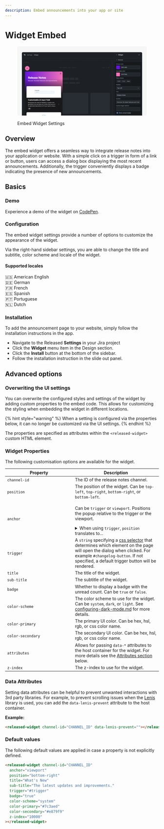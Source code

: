 ```yaml
---
description: Embed announcements into your app or site
---
```


# Widget Embed

<figure><img src="../../../.gitbook/assets/Widget - Header.png" alt=""><figcaption><p>Embed Widget Settings</p></figcaption></figure>

## Overview

The embed widget offers a seamless way to integrate release notes into your application or website. With a simple click on a trigger in form of a link or button, users can access a dialog box displaying the most recent announcements. Additionally, the trigger conveniently displays a badge indicating the presence of new announcements.

## Basics

### Demo

Experience a demo of the widget on [CodePen](https://codepen.io/released/pen/WNaaMNx).

### Configuration

The embed widget settings provide a number of options to customize the appearance of the widget.&#x20;

Via the right-hand sidebar settings, you are able to change the title and subtitle, color scheme and locale of the widget.&#x20;

#### Supported locales

🇺🇸 American English \
🇩🇪 German\
🇫🇷 French \
🇪🇸 Spanish\
🇵🇹 Portuguese \
🇳🇱 Dutch

### Installation

To add the announcement page to your website, simply follow the installation instructions in the app.&#x20;

* Navigate to the Released **Settings** in your Jira project
* Click the **Widget** menu item in the Design section.
* Click the **Install** button at the bottom of the sidebar.&#x20;
* Follow the installation instruction in the slide out panel.&#x20;

## Advanced options

### Overwriting the UI settings

You can overwrite the configured styles and settings of the widget by adding custom properties to the embed code. This allows for customizing the styling when embedding the widget in different locations.&#x20;

{% hint style="warning" %}
When a setting is configured via the properties below, it can no longer be customized via the UI settings.&#x20;
{% endhint %}

The properties are specified as attributes within the `<released-widget>` custom HTML element.

### **Widget Properties**&#x20;

The following customisation options are available for the widget.&#x20;

<table data-header-hidden data-full-width="false"><thead><tr><th width="208">Property</th><th>Description</th></tr></thead><tbody><tr><td><code>channel-id</code></td><td>The ID of the release notes channel.</td></tr><tr><td><code>position</code></td><td>The position of the widget. Can be <code>top-left</code>, <code>top-right</code>, <code>bottom-right</code>, or <code>bottom-left</code>.</td></tr><tr><td><code>anchor</code></td><td><p>Can be <code>trigger</code> or <code>viewport</code>. Positions the popup relative to the trigger or the viewport. </p><details><summary>When using <code>trigger</code>, <code>position</code> translates to...</summary><ul><li><code>top-left</code> = <code>top-start</code> (popover opens above the trigger and the left of the popover is aligned to the left of the button)</li><li><code>top-right</code> = <code>top-end</code> (popover opens above the trigger and the right of the popover is aligned to the right of the button)</li><li><code>bottom-left</code> = <code>bottom-start</code> (popover opens below the trigger and the left of the popover is aligned to the left of the button)</li><li><code>bottom-right</code> = <code>bottom-end</code> (popover opens below the trigger and the right of the popover is aligned to the right of the button)</li><li><code>center</code> = <code>bottom</code> (popover opens below the trigger and the popover is centered  horizontally, relative to the trigger)</li></ul><p>You can find a demo and experiment with different options on <a href="https://codepen.io/released/pen/yLrBKJa">Codepen</a>. </p></details></td></tr><tr><td><code>trigger</code></td><td>A <code>string</code> specifying a <a href="https://www.w3schools.com/cssref/css_selectors.php">css selector</a> that determines which element on the page will open the dialog when clicked. For example <code>#changelog-button</code>. If not specified, a default trigger button will be rendered. </td></tr><tr><td><code>title</code></td><td>The title of the widget.</td></tr><tr><td><code>sub-title</code></td><td>The subtitle of the widget.</td></tr><tr><td><code>badge</code></td><td>Whether to display a badge with the unread count. Can be <code>true</code> or <code>false</code>.</td></tr><tr><td><code>color-scheme</code></td><td>The color scheme to use for the widget. Can be <code>system</code>, <code>dark</code>, or <code>light</code>. See <a data-mention href="../../../resources/how-tos/configuring-dark-mode.md">configuring-dark-mode.md</a> for more details.</td></tr><tr><td><code>color-primary</code></td><td>The primary UI color. Can be hex, hsl, rgb, or css color name.</td></tr><tr><td><code>color-secondary</code></td><td>The secondary UI color. Can be hex, hsl, rgb, or css color name.</td></tr><tr><td><code>attributes</code></td><td>Allows for passing <code>data-*</code> attributes to the host container for the widget. For more details see the <a href="widget.md#attributes">Attributes section</a> below. </td></tr><tr><td><code>z-index</code></td><td>The z-index to use for the widget.</td></tr></tbody></table>

### Data Attributes

Setting data attributes can be helpful to prevent unwanted interactions with 3rd party libraries. For example, to prevent scrolling issues when the [Lenis](https://lenis.studiofreight.com/) library is used, you can add the `data-lenis-prevent` attribute to the host container.&#x20;

**Example:**&#x20;

```html
<released-widget channel-id="CHANNEL_ID" data-lenis-prevent=""></released-widget>
```

### Default values

The following default values are applied in case a property is not explicitly defined.&#x20;

```html
<released-widget channel-id="CHANNEL_ID" 
  anchor="viewport"
  position="bottom-right"
  title="What's New"
  sub-title="The latest updates and improvements."
  trigger="#trigger"
  badge="true"
  color-scheme="system"
  color-primary="#7c3aed"
  color-secondary="#e879f9"
  z-index="10000"
></released-widget>
```

